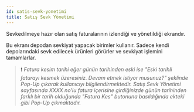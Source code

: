 ```yaml
---
id: satis-sevk-yonetimi
title: Satış Sevk Yönetimi
---
```


Sevkedilmeye hazır olan satış faturalarının izlendiği ve yönetildiği ekrandır.

Bu ekranı depodan sevkiyat yapacak birimler kullanır. Sadece kendi depolarındaki sevk edilecek ürünleri görürler ve sevkiyat işlemini tamamlarlar. 

>❗️ _Fatura kesim tarihi eğer günün tarihinden eski ise "Eski tarihli faturayı kesmek üzeresiniz. Devam etmek istiyor musunuz?" şeklinde Pop-Up çıkarak kullanıcıyı bilgilendirmektedir. Satış Sevk Yönetimi sayfasında XXXX no'lu fatura içerisine girdiğinizde günün tarihinden farklı bir tarih olduğunda "Fatura Kes" butonuna basıldığında ekteki gibi Pop-Up çıkmaktadır._

